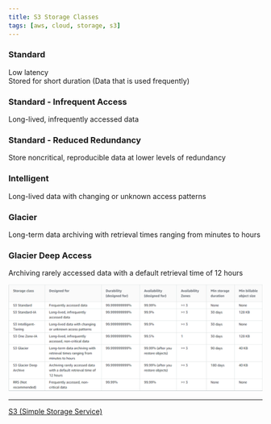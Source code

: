 ```yaml
---
title: S3 Storage Classes
tags: [aws, cloud, storage, s3]
---
```


### Standard

Low latency  
Stored for short duration (Data that is used frequently)

### Standard - Infrequent Access

Long-lived, infrequently accessed data

### Standard - Reduced Redundancy

Store noncritical, reproducible data at lower levels of redundancy

### Intelligent

Long-lived data with changing or unknown access patterns

### Glacier

Long-term data archiving with retrieval times ranging from minutes to hours

### Glacier Deep Access

Archiving rarely accessed data with a default retrieval time of 12 hours

![S3 Pricing and Durability|700](../../images/s3-pricing-and-durability.png)

---

[S3 (Simple Storage Service)](S3%20(Simple%20Storage%20Service).md)